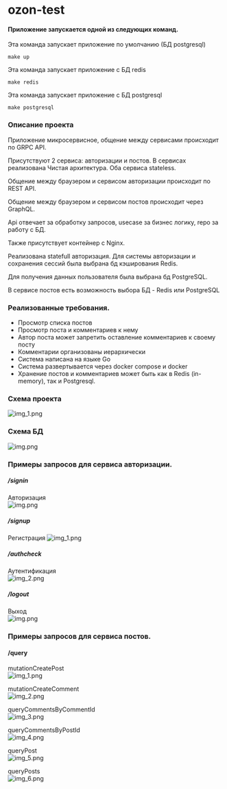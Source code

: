 # ozon-test

#### Приложение запускается одной из следующих команд.
Эта команда запускает приложение по умолчанию (БД postgresql)
```
make up
```

Эта команда запускает приложение с БД redis
```
make redis
```

Эта команда запускает приложение с БД postgresql
```
make postgresql
```

### Описание проекта
Приложение микросервисное, общение между сервисами происходит по GRPC API. 

Присутствуют 2 сервиса: авторизации и постов. В сервисах реализована Чистая архитектура. Оба сервиса stateless.

Общение между браузером и сервисом авторизации происходит по REST API.

Общение между браузером и сервисом постов происходит через GraphQL.

Api отвечает за обработку запросов, usecase за бизнес логику, repo за работу с БД. 

Также присутствует контейнер c Nginx.

Реализована statefull авторизация. Для системы авторизации и сохранения сессий была выбрана бд кэширования Redis. 

Для получения данных пользователя была выбрана бд PostgreSQL.

В сервисе постов есть возможность выбора БД - Redis или PostgreSQL

### Реализованные требования.
 * Просмотр списка постов
 * Просмотр поста и комментариев к нему
 * Автор поста может запретить оставление комментариев к своему посту
 * Комментарии организованы иерархически
 * Система написана на языке Go
 * Система развертывается через docker compose и docker
 * Хранение постов и комментариев может быть как в Redis (in-memory), так и Postgresql.

### Схема проекта
![img_1.png](images/img_01.png)

### Схема БД
![img.png](images/img_0.png)

### Примеры запросов для сервиса авторизации.
##### /signin
Авторизация <br/>
![img.png](images/img_0.png)

##### /signup <br/>
Регистрация
![img_1.png](images/img_01.png)

##### /authcheck
Аутентификация <br/>
![img_2.png](images/img_02.png)

##### /logout
Выход <br/>
![img.png](images/img.png)

### Примеры запросов для сервиса постов.
#### /query
mutationCreatePost <br/>
![img_1.png](images/img_1.png)

mutationCreateComment <br/>
![img_2.png](images/img_2.png)

queryCommentsByCommentId <br/>
![img_3.png](images/img_3.png)

queryCommentsByPostId <br/>
![img_4.png](images/img_4.png)

queryPost <br/>
![img_5.png](images/img_5.png)

queryPosts <br/>
![img_6.png](images/img_6.png)